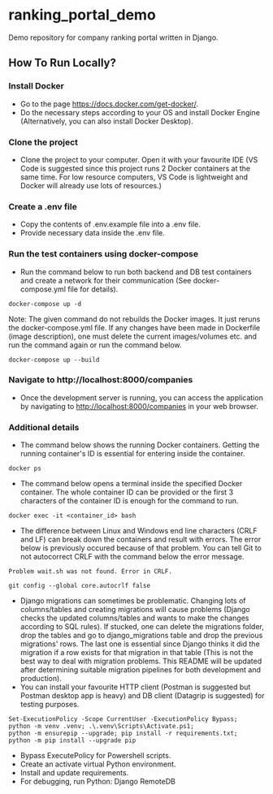 # ranking_portal_demo
Demo repository for company ranking portal written in Django.

## How To Run Locally?

### Install Docker
- Go to the page https://docs.docker.com/get-docker/.
- Do the necessary steps according to your OS and install Docker Engine (Alternatively, you can also install Docker Desktop).

### Clone the project
- Clone the project to your computer. Open it with your favourite IDE (VS Code is suggested since this project runs 2 Docker containers at the same time. For low resource computers, VS Code is lightweight and Docker will already use lots of resources.)

### Create a .env file
- Copy the contents of .env.example file into a .env file.
- Provide necessary data inside the .env file.

### Run the test containers using docker-compose
- Run the command below to run both backend and DB test containers and create a network for their communication (See docker-compose.yml file for details).
```
docker-compose up -d
```
Note: The given command do not rebuilds the Docker images. It just reruns the docker-compose.yml file. If any changes have been made in Dockerfile (image description), one must delete the current images/volumes etc. and run the command again or run the command below.
```
docker-compose up --build
```

### Navigate to http://localhost:8000/companies
- Once the development server is running, you can access the application by navigating to [http://localhost:8000/companies](http://localhost:8000/companies) in your web browser.

### Additional details
- The command below shows the running Docker containers. Getting the running container's ID is essential for entering inside the container.
```
docker ps
```
- The command below opens a terminal inside the specified Docker container. The whole container ID can be provided or the first 3 characters of the container ID is enough for the command to run.
```
docker exec -it <container_id> bash
```
- The difference between Linux and Windows end line characters (CRLF and LF) can break down the containers and result with errors. The error below is previously occured because of that problem. You can tell Git to not autocorrect CRLF with the command below the error message.
```
Problem wait.sh was not found. Error in CRLF.
```
```
git config --global core.autocrlf false
```
- Django migrations can sometimes be problematic. Changing lots of columns/tables and creating migrations will cause problems (Django checks the updated columns/tables and wants to make the changes according to SQL rules). If stucked, one can delete the migrations folder, drop the tables and go to django_migrations table and drop the previous migrations' rows. The last one is essential since Django thinks it did the migration if a row exists for that migration in that table (This is not the best way to deal with migration problems. This README will be updated after determining suitable migration pipelines for both development and production).
- You can install your favourite HTTP client (Postman is suggested but Postman desktop app is heavy) and DB client (Datagrip is suggested) for testing purposes.


```
Set-ExecutionPolicy -Scope CurrentUser -ExecutionPolicy Bypass;
python -m venv .venv; .\.venv\Scripts\Activate.ps1;
python -m ensurepip --upgrade; pip install -r requirements.txt;
python -m pip install --upgrade pip
```
- Bypass ExecutePolicy for Powershell scripts.
- Create an activate virtual Python environment.
- Install and update requirements.
- For debugging, run Python: Django RemoteDB
